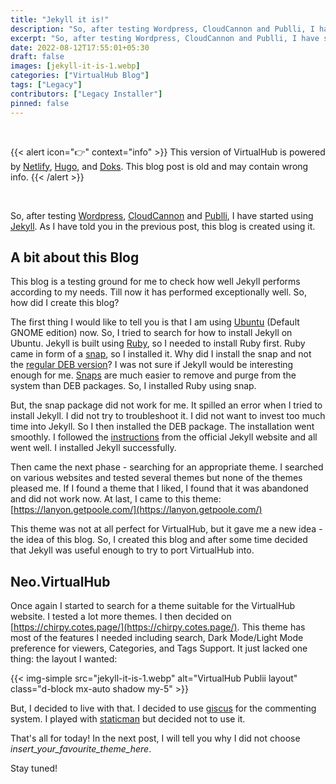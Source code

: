 ```yaml
---
title: "Jekyll it is!"
description: "So, after testing Wordpress, CloudCannon and Publli, I have started using Jekyll. As I have told you in the previous post, this blog is created using it."
excerpt: "So, after testing Wordpress, CloudCannon and Publli, I have started using Jekyll. As I have told you in the previous post, this blog is created using it."
date: 2022-08-12T17:55:01+05:30
draft: false
images: [jekyll-it-is-1.webp]
categories: ["VirtualHub Blog"]
tags: ["Legacy"]
contributors: ["Legacy Installer"]
pinned: false
---
```


<br>

{{< alert icon="👉" context="info" >}}
This version of VirtualHub is powered by [Netlify](https://www.netlify.com/), [Hugo](https://gohugo.io/), and [Doks](https://getdoks.org/). This blog post is old and may contain wrong info.
{{< /alert >}}

<br>

So, after testing [Wordpress](https://wordpress.org/), [CloudCannon](https://cloudcannon.com/) and [Publli](https://getpublii.com/), I have started using [Jekyll](https://jekyllrb.com/). As I have told you in the previous post, this blog is created using it.

## A bit about this Blog

This blog is a testing ground for me to check how well Jekyll performs according to my needs. Till now it has performed exceptionally well. So, how did I create this blog?

The first thing I would like to tell you is that I am using [Ubuntu](https://ubuntu.com/) (Default GNOME edition) now. So, I tried to search for how to install Jekyll on Ubuntu. Jekyll is built using [Ruby](https://www.ruby-lang.org/), so I needed to install Ruby first. Ruby came in form of a [snap](https://snapcraft.io/ruby), so I installed it. Why did I install the snap and not the [regular DEB version](https://packages.ubuntu.com/jammy/ruby-full)? I was not sure if Jekyll would be interesting enough for me. [Snaps](https://snapcraft.io/) are much easier to remove and purge from the system than DEB packages. So, I installed Ruby using snap.

But, the snap package did not work for me. It spilled an error when I tried to install Jekyll. I did not try to troubleshoot it. I did not want to invest too much time into Jekyll. So I then installed the DEB package. The installation went smoothly. I followed the [instructions](https://jekyllrb.com/docs/) from the official Jekyll website and all went well. I installed Jekyll successfully.

Then came the next phase - searching for an appropriate theme. I searched on various websites and tested several themes but none of the themes pleased me. If I found a theme that I liked, I found that it was abandoned and did not work now. At last, I came to this theme: [https://lanyon.getpoole.com/](https://lanyon.getpoole.com/)

This theme was not at all perfect for VirtualHub, but it gave me a new idea - the idea of this blog. So, I created this blog and after some time decided that Jekyll was useful enough to try to port VirtualHub into.

## Neo.VirtualHub

Once again I started to search for a theme suitable for the VirtualHub website. I tested a lot more themes. I then decided on [https://chirpy.cotes.page/](https://chirpy.cotes.page/). This theme has most of the features I needed including search, Dark Mode/Light Mode preference for viewers, Categories, and Tags Support. It just lacked one thing: the layout I wanted:

{{< img-simple src="jekyll-it-is-1.webp" alt="VirtualHub Publii layout" class="d-block mx-auto shadow my-5" >}}

But, I decided to live with that. I decided to use [giscus](https://giscus.app/) for the commenting system. I played with [staticman](https://staticman.net/) but decided not to use it.

That's all for today!
In the next post, I will tell you why I did not choose *insert_your_favourite_theme_here*.

Stay tuned!
